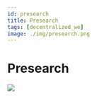 ```yaml
---
id: presearch
title: Presearch
tags: [decentralized_we]
image: ./img/presearch.png
---
```


# Presearch

![](./img/)


